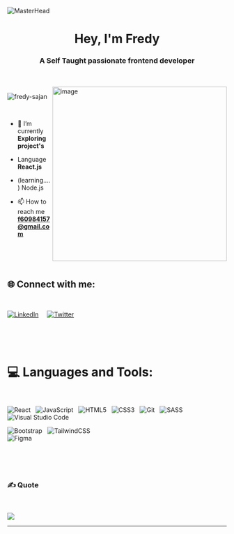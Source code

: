 ![MasterHead](https://camo.githubusercontent.com/775ed67e1d46c9534c3cb9a4694edf0603b1436a7e3e15891d3c327733fc26b6/68747470733a2f2f7777772e61756469656e6365706c616e65742e636f6d2f726f6f742f74656d706c6174652f312f2f696d616765732f7765622d646576656c6f706d656e742e676966)

<h1 align="center">Hey, I'm Fredy</h1>
<h3 align="center">A Self Taught passionate frontend developer</h3>
<br><br>
<img align="right" width="400" alt="image" src="https://media1.giphy.com/media/qgQUggAC3Pfv687qPC/giphy.gif?cid=ecf05e4747vampji1917c885gr7yc68vd4gzkgr0y70ghaqj&rid=giphy.gif&ct=g" />

<p align="left"> <img src="https://komarev.com/ghpvc/?username=fredy-sajan&label=Profile%20views&color=0e75b6&style=flat" alt="fredy-sajan" /> </p>

<br>

- 🔭 I’m currently  **Exploring project's**

- Language **React.js**

- (learning....) Node.js

- 📫 How to reach me **f60984157@gmail.com**

<br><br><br>

## 🌐 Connect with me:
<br>

[![LinkedIn](https://img.shields.io/badge/LinkedIn-%230077B5.svg?logo=linkedin&logoColor=white)](https://www.linkedin.com/in/fredy-sajan-23ab6a1b5/)  &nbsp; &nbsp;
[![Twitter](https://img.shields.io/badge/Twitter-%231DA1F2.svg?logo=Twitter&logoColor=white)](https://twitter.com/fredysajan) 

<br><br><br>

# 💻 Languages and Tools: 
<br>

![React](https://img.shields.io/badge/react-%2320232a.svg?style=for-the-badge&logo=react&logoColor=%2361DAFB)  &nbsp;
![JavaScript](https://img.shields.io/badge/javascript-%23323330.svg?style=for-the-badge&logo=javascript&logoColor=%23F7DF1E)  &nbsp;
![HTML5](https://img.shields.io/badge/html5-%23E34F26.svg?style=for-the-badge&logo=html5&logoColor=white)  &nbsp;
![CSS3](https://img.shields.io/badge/css3-%231572B6.svg?style=for-the-badge&logo=css3&logoColor=white)  &nbsp;
![Git](https://img.shields.io/badge/git-%23F05033.svg?style=for-the-badge&logo=git&logoColor=white)  &nbsp;
![SASS](https://img.shields.io/badge/SASS-hotpink.svg?style=for-the-badge&logo=SASS&logoColor=white)  &nbsp;
![Visual Studio Code](https://img.shields.io/badge/Visual%20Studio%20Code-0078d7.svg?style=for-the-badge&logo=visual-studio-code&logoColor=white)  &nbsp;
<br>

![Bootstrap](https://img.shields.io/badge/bootstrap-%23563D7C.svg?style=for-the-badge&logo=bootstrap&logoColor=white)  &nbsp;
![TailwindCSS](https://img.shields.io/badge/tailwindcss-%2338B2AC.svg?style=for-the-badge&logo=tailwind-css&logoColor=white)  &nbsp;	
![Figma](https://img.shields.io/badge/figma-%23F24E1E.svg?style=for-the-badge&logo=figma&logoColor=white)  &nbsp;


<br><br><br>

### ✍️ Quote 
<br>

![](https://quotes-github-readme.vercel.app/api?type=horizontal&theme=light)

---
